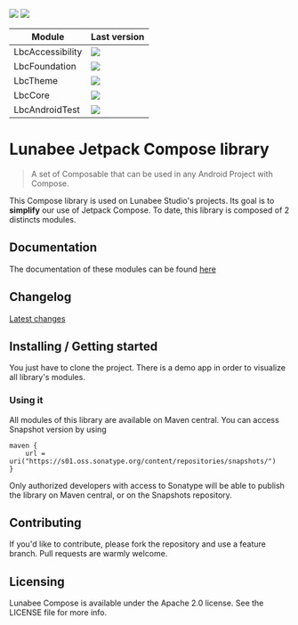 ![](https://img.shields.io/badge/license-Apache--2.0-informational?style=for-the-badge) ![](https://img.shields.io/badge/minSdk-23-informational?style=for-the-badge)

| Module           | Last version                                                                                            |
|------------------|---------------------------------------------------------------------------------------------------------|
| LbcAccessibility | ![](https://img.shields.io/maven-central/v/studio.lunabee.compose/lbcaccessibility?style=for-the-badge) |
| LbcFoundation    | ![](https://img.shields.io/maven-central/v/studio.lunabee.compose/lbcfoundation?style=for-the-badge)    |
| LbcTheme         | ![](https://img.shields.io/maven-central/v/studio.lunabee.compose/lbctheme?style=for-the-badge)         |
| LbcCore          | ![](https://img.shields.io/maven-central/v/studio.lunabee.compose/lbccore?style=for-the-badge)          |
| LbcAndroidTest   | ![](https://img.shields.io/maven-central/v/studio.lunabee.compose/lbcandroidtest?style=for-the-badge)   |

# Lunabee Jetpack Compose library

> A set of Composable that can be used in any Android Project with Compose.

This Compose library is used on Lunabee Studio's projects. Its goal is to **simplify** our use of Jetpack Compose.
To date, this library is composed of 2 distincts modules.

## Documentation

The documentation of these modules can be found [here](https://www.notion.so/lunabeestudio/Lunabee-Compose-library-42f4d91d463a4e8492a1a4d3d32a243f)

## Changelog

[Latest changes](CHANGELOG.MD)

## Installing / Getting started

You just have to clone the project. There is a demo app in order to visualize all library's modules.

### Using it

All modules of this library are available on Maven central. You can access Snapshot version by using

```
maven {
    url = uri("https://s01.oss.sonatype.org/content/repositories/snapshots/")
}
```

Only authorized developers with access to Sonatype will be able to publish the library on Maven central, or on the Snapshots repository.

## Contributing

If you'd like to contribute, please fork the repository and use a feature branch. Pull requests are warmly welcome.

## Licensing

Lunabee Compose is available under the Apache 2.0 license. See the LICENSE file for more info.


